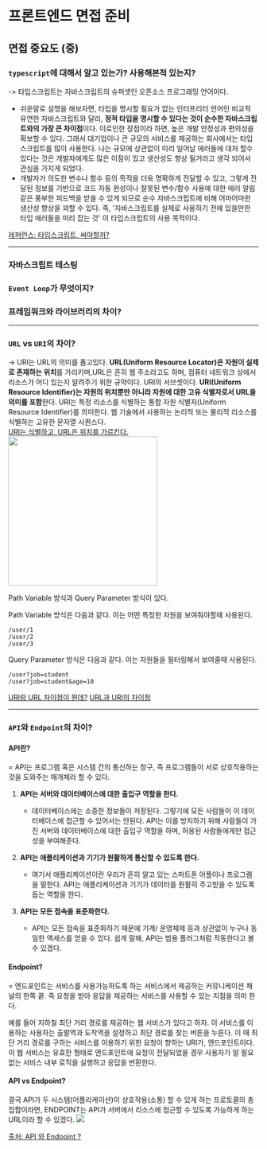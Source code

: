 # 프론트엔드 면접 준비

## 면접 중요도 (중)

### `typescript`에 대해서 알고 있는가? 사용해본적 있는지?

-> 타입스크립트는 자바스크립트의 슈퍼셋인 오픈소스 프로그래밍 언어이다.

- 쉬운말로 설명을 해보자면, 타입을 명시할 필요가 없는 인터프리터 언어인 비교적 유연한 자바스크립트와 달리, <b>정적 타입을 명시할 수 있다는 것이 순수한 자바스크립트와의 가장 큰 차이점</b>이다. 이로인한 장점이라 하면, 높은 개발 안정성과 편의성을 확보할 수 있다.
  그래서 대기업이나 큰 규모의 서비스를 제공하는 회사에서는 타입스크립트를 많이 사용한다. 나는 규모에 상관없이 미리 일어날 에러들에 대처 할수 있다는 것은 개발자에게도 많은 이점이 있고 생산성도 향상 될거라고 생각 되어서 관심을 가지게 되었다.
- 개발자가 의도한 변수나 함수 등의 목적을 더욱 명확하게 전달할 수 있고, 그렇게 전달된 정보를 기반으로 코드 자동 완성이나 잘못된 변수/함수 사용에 대한 에러 알림 같은 풍부한 피드백을 받을 수 있게 되므로 순수 자바스크립트에 비해 어마어마한 생산성 향상을 꾀할 수 있다. 즉, '자바스크립트를 실제로 사용하기 전에 있을만한 타입 에러들을 미리 잡는 것' 이 타입스크립트의 사용 목적이다.

[레퍼런스: 타입스크립트, 써야할까?](https://hyunseob.github.io/2018/08/12/do-you-need-to-use-ts/)

---

### 자바스크립트 테스팅

### `Event Loop`가 무엇이지?

### 프레임워크와 라이브러리의 차이?

---

### `URL` vs `URI`의 차이?

-> URI는 URL의 의미를 품고있다. <b>URL(Uniform Resource Locator)은 자원이 실제로 존재하는 위치</b>를 가리키며,URL은 흔히 웹 주소라고도 하며, 컴퓨터 네트워크 상에서 리소스가 어디 있는지 알려주기 위한 규약이다. URI의 서브셋이다. <b>URI(Uniform Resource Identifier)는 자원의 위치뿐만 아니라 자원에 대한 고유 식별자로서 URL을 의미를 포함</b>한다. URI는 특정 리소스를 식별하는 통합 자원 식별자(Uniform Resource Identifier)를 의미한다. 웹 기술에서 사용하는 논리적 또는 물리적 리소스를 식별하는 고유한 문자열 시퀀스다.<br/>
<u>URI는 식별하고, URL은 위치를 가르킨다.</u>
<br/>
<img src="https://www.charlezz.com/wordpress/wp-content/uploads/2021/02/www.charlezz.com-uri-url-uri-url-768x768.png" width="300px">

Path Variable 방식과 Query Parameter 방식이 있다.

Path Variable 방식은 다음과 같다. 이는 어떤 특정한 자원을 보여줘야할때 사용된다.

```
/user/1
/user/2
/user/3
```

Query Parameter 방식은 다음과 같다. 이는 자원들을 필터링해서 보여줄때 사용된다.

```
/user?job=student
/user?job=student&age=10
```

[URI랑 URL 차이점이 뭔데?](https://www.charlezz.com/?p=44767)
[URL과 URI의 차이점](https://velog.io/@torang/URL%EA%B3%BC-URI%EC%9D%98-%EC%B0%A8%EC%9D%B4%EC%A0%90)

---

### `API`와 `Endpoint`의 차이?

#### API란?

= API는 프로그램 혹은 시스템 간의 통신하는 창구, 즉 프로그램들이 서로 상호작용하는 것을 도와주는 매개체라 할 수 있다.

1. <b>API는 서버와 데이터베이스에 대한 출입구 역할을 한다.</b>

   - 데이터베이스에는 소중한 정보들이 저장된다. 그렇기에 모든 사람들이 이 데이터베이스에 접근할 수 있어서는 안된다. API는 이를 방지하기 위해 사람들이 가진 서버와 데이터베이스에 대한 출입구 역할을 하며, 허용된 사람들에게만 접근성을 부여해준다.

2. <b>API는 애플리케이션과 기기가 원활하게 통신할 수 있도록 한다.</b>

   - 여기서 애플리케이션이란 우리가 흔히 알고 있는 스마트폰 어플이나 프로그램을 말한다.
     API는 애플리케이션과 기기가 데이터를 원활히 주고받을 수 있도록 돕는 역할을 한다.

3. <b>API는 모든 접속을 표준화한다.</b>
   - API는 모든 접속을 표준화하기 때문에 기계/ 운영체제 등과 상관없이 누구나 동일한 액세스를 얻을 수 있다. 쉽게 말해, API는 범용 플러그처럼 작동한다고 볼 수 있겠다.

#### Endpoint?

= 엔드포인트는 서비스를 사용가능하도록 하는 서비스에서 제공하는 커뮤니케이션 채널의 한쪽 끝.
즉 요청을 받아 응답을 제공하는 서비스를 사용할 수 있는 지점을 의미 한다.

예를 들어 지하철 최단 거리 경로를 제공하는 웹 서비스가 있다고 하자.
이 서비스를 이용하는 사용자는 출발역과 도착역을 설정하고 최단 경로를 찾는 버튼을 누른다.
이 때 최단 거리 경로를 구하는 서비스를 이용하기 위한 요청이 향하는 URI가, 엔드포인트이다.
이 웹 서비스는 유효한 형태로 엔드포인트에 요청이 전달되었을 경우 사용자가 알 필요 없는 서비스 내부 로직을 실행하고 응답을 반환한다.

#### API vs Endpoint?

결국 API가 두 시스템(어플리케이션)이 상호작용(소통) 할 수 있게 하는 프로토콜의 총 집합이라면, ENDPOINT는 API가 서버에서 리소스에 접근할 수 있도록 가능하게 하는 URL이라 할 수 있겠다.
<img src="https://postfiles.pstatic.net/MjAyMTA2MTdfMjAy/MDAxNjIzODk4ODYyNTg3.XOuG3T6VKIDbgmnvcdHhArnhPLprsWFKn-KwxGi0AvUg.8qSDRytl2qg-YnYmBCGiPtXFi7Y2myY7A4bP2YCILbgg.PNG.ghdalswl77/image.png?type=w773">

[출처: API 와 Endpoint ?](https://blog.naver.com/PostView.naver?blogId=ghdalswl77&logNo=222401162545&parentCategoryNo=&categoryNo=90&viewDate=&isShowPopularPosts=true&from=search)
